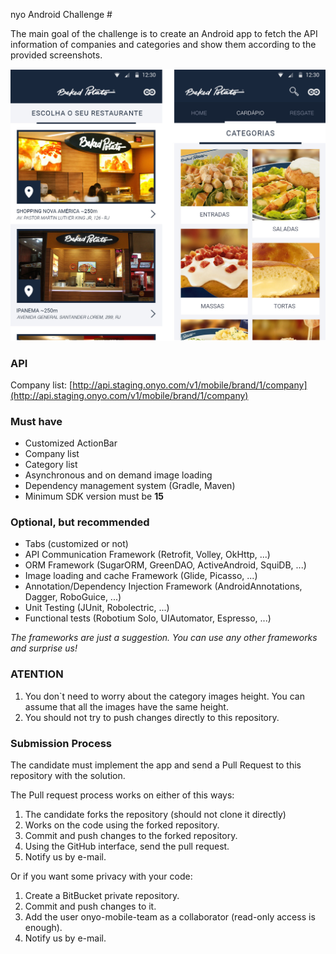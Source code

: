 nyo Android Challenge #

The main goal of the challenge is to create an Android app to fetch the API information of companies and categories and show them according to the provided screenshots.

![android-challenge.jpg](android-challenge-image.jpg)
### **API** ###

Company list: [http://api.staging.onyo.com/v1/mobile/brand/1/company](http://api.staging.onyo.com/v1/mobile/brand/1/company)

### **Must have** ###

* Customized ActionBar
* Company list
* Category list
* Asynchronous and on demand image loading
* Dependency management system (Gradle, Maven)
* Minimum SDK version must be **15**

### **Optional, but recommended** ###

* Tabs (customized or not)
* API Communication Framework (Retrofit, Volley, OkHttp, ...)
* ORM Framework (SugarORM, GreenDAO, ActiveAndroid, SquiDB, ...)
* Image loading and cache Framework (Glide, Picasso, ...)
* Annotation/Dependency Injection Framework (AndroidAnnotations, Dagger, RoboGuice, ...)
* Unit Testing (JUnit, Robolectric, ...)
* Functional tests (Robotium Solo, UIAutomator, Espresso, ...)

*The frameworks are just a suggestion. You can use any other frameworks and surprise us!*

### **ATENTION** ###
1. You don`t need to worry about the category images height. You can assume that all the images have the same height.
2. You should not try to push changes directly to this repository.

### **Submission Process** ###
The candidate must implement the app and send a Pull Request to this repository with the solution.

The Pull request process works on either of this ways:

1. The candidate forks the repository (should not clone it directly)
2. Works on the code using the forked repository.
3. Commit and push changes to the forked repository.
4. Using the GitHub interface, send the pull request.
5. Notify us by e-mail.

Or if you want some privacy with your code:

1. Create a BitBucket private repository.
2. Commit and push changes to it.
3. Add the user onyo-mobile-team as a collaborator (read-only access is enough).
4. Notify us by e-mail.
